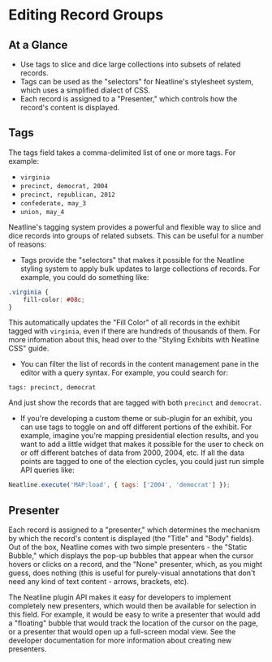 # Editing Record Groups

## At a Glance

  - Use tags to slice and dice large collections into subsets of related records.
  - Tags can be used as the "selectors" for Neatline's stylesheet system, which uses a simplified dialect of CSS.
  - Each record is assigned to a "Presenter," which controls how the record's content is displayed.

## Tags

The tags field takes a comma-delimited list of one or more tags. For example:

  - `virginia`
  - `precinct, democrat, 2004`
  - `precinct, republican, 2012`
  - `confederate, may_3`
  - `union, may_4`

Neatline's tagging system provides a powerful and flexible way to slice and dice records into groups of related subsets. This can be useful for a number of reasons:

  - Tags provide the "selectors" that makes it possible for the Neatline styling system to apply bulk updates to large collections of records. For example, you could do something like:

  ```css
  .virginia {
      fill-color: #08c;
  }
  ```

  This automatically updates the "Fill Color" of all records in the exhibit tagged with `virginia`, even if there are hundreds of thousands of them. For more infomation about this, head over to the "Styling Exhibits with Neatline CSS" guide.

  - You can filter the list of records in the content management pane in the editor with a query syntax. For example, you could search for:

  `tags: precinct, democrat`

  And just show the records that are tagged with both `precinct` and `democrat`.

  - If you're developing a custom theme or sub-plugin for an exhibit, you can use tags to toggle on and off different portions of the exhibit. For example, imagine you're mapping presidential election results, and you want to add a little widget that makes it possible for the user to check on or off different batches of data from 2000, 2004, etc. If all the data points are tagged to one of the election cycles, you could just run simple API queries like:

  ```javascript
  Neatline.execute('MAP:load', { tags: ['2004', 'democrat'] });
  ```

## Presenter

Each record is assigned to a "presenter," which determines the mechanism by which the record's content is displayed (the "Title" and "Body" fields). Out of the box, Neatline comes with two simple presenters - the "Static Bubble," which displays the pop-up bubbles that appear when the cursor hovers or clicks on a record, and the "None" presenter, which, as you might guess, does nothing (this is useful for purely-visual annotations that don't need any kind of text content - arrows, brackets, etc).

The Neatline plugin API makes it easy for developers to implement completely new presenters, which would then be available for selection in this field. For example, it would be easy to write a presenter that would add a "floating" bubble that would track the location of the cursor on the page, or a presenter that would open up a full-screen modal view. See the developer documentation for more information about creating new presenters.
